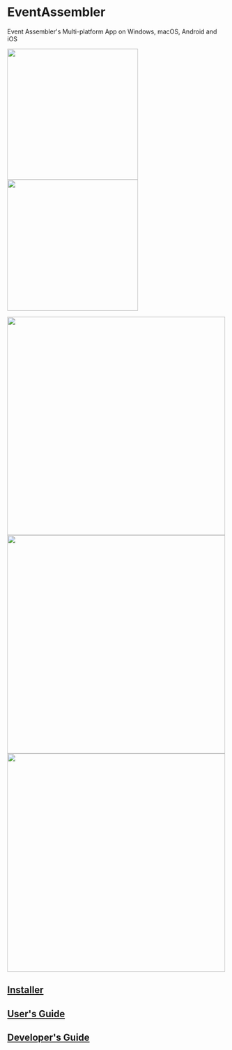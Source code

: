 # EventAssembler
Event Assembler's Multi-platform App on Windows, macOS, Android and iOS

<img height="300" src="https://user-images.githubusercontent.com/8841957/190300375-7d951a49-f519-4914-9474-004c65c5aeb4.png"><img height="300" src="https://user-images.githubusercontent.com/8841957/190299003-3abb3dcf-caf4-442c-a494-c12bd6465162.png">

<img height="500" src="https://user-images.githubusercontent.com/8841957/190299762-6b52a7ea-b620-4ed7-9ce9-3a43129d7985.jpg"><img height="500" src="https://user-images.githubusercontent.com/8841957/190668060-54a00305-ca05-44b2-b6f8-735445069f49.png"><img height="500" src="https://user-images.githubusercontent.com/8841957/190668152-71f0cfd9-7d6e-436b-ac10-ea17eb62cf7f.png">

## [Installer](https://github.com/laqieer/EventAssembler/releases/latest)
## [User's Guide](https://github.com/laqieer/EventAssembler/wiki/User's-Guide)
## [Developer's Guide](https://github.com/laqieer/EventAssembler/wiki/Developer's-Guide)
